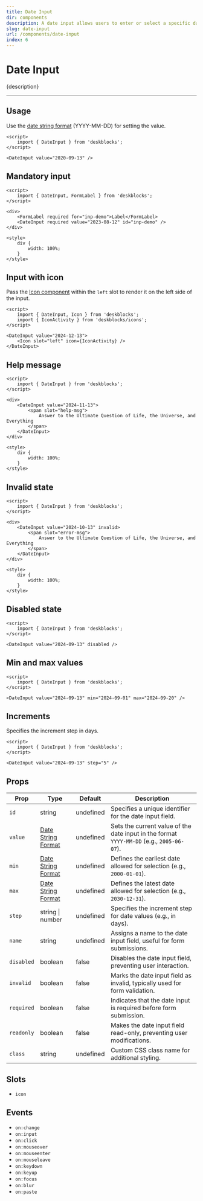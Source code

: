 ```yaml
---
title: Date Input
dir: components
description: A date input allows users to enter or select a specific date using a calendar or predefined format.
slug: date-input
url: /components/date-input
index: 6
---
```


# Date Input

{description}

---

## Usage

Use the [date string format](https://developer.mozilla.org/en-US/docs/Web/HTML/Date_and_time_formats#date_strings) (YYYY-MM-DD) for setting the value.

```svelte example
<script>
	import { DateInput } from 'deskblocks';
</script>

<DateInput value="2020-09-13" />
```

## Mandatory input

```svelte example hideStyle
<script>
	import { DateInput, FormLabel } from 'deskblocks';
</script>

<div>
	<FormLabel required for="inp-demo">Label</FormLabel>
	<DateInput required value="2023-08-12" id="inp-demo" />
</div>

<style>
	div {
		width: 100%;
	}
</style>
```

## Input with icon

Pass the [Icon component](/components/icon) within the `left` slot to render it on the left side of the input.

```svelte example hideScript
<script>
	import { DateInput, Icon } from 'deskblocks';
	import { IconActivity } from 'deskblocks/icons';
</script>

<DateInput value="2024-12-13">
	<Icon slot="left" icon={IconActivity} />
</DateInput>
```

## Help message

```svelte example hideStyle
<script>
	import { DateInput } from 'deskblocks';
</script>

<div>
	<DateInput value="2024-11-13">
		<span slot="help-msg">
			Answer to the Ultimate Question of Life, the Universe, and Everything
		</span>
	</DateInput>
</div>

<style>
	div {
		width: 100%;
	}
</style>
```

## Invalid state

```svelte example hideStyle
<script>
	import { DateInput } from 'deskblocks';
</script>

<div>
	<DateInput value="2024-10-13" invalid>
		<span slot="error-msg">
			Answer to the Ultimate Question of Life, the Universe, and Everything
		</span>
	</DateInput>
</div>

<style>
	div {
		width: 100%;
	}
</style>
```

## Disabled state

<!-- Pass the `disabled` prop to disable the input field. -->

```svelte example hideScript
<script>
	import { DateInput } from 'deskblocks';
</script>

<DateInput value="2024-09-13" disabled />
```

## Min and max values

<!-- Set the minimum and maximum allowable values using the `min` and `max` props. -->

```svelte example
<script>
	import { DateInput } from 'deskblocks';
</script>

<DateInput value="2024-09-13" min="2024-09-01" max="2024-09-20" />
```

## Increments

Specifies the increment step in days.

<!-- Use the `step` prop to specify the increment value for the input field. -->

```svelte example
<script>
	import { DateInput } from 'deskblocks';
</script>

<DateInput value="2024-09-13" step="5" />
```

## Props

| Prop       | Type                                                                                                       | Default   | Description                                                                               |
| ---------- | ---------------------------------------------------------------------------------------------------------- | --------- | ----------------------------------------------------------------------------------------- |
| `id`       | string                                                                                                     | undefined | Specifies a unique identifier for the date input field.                                   |
| `value`    | [Date String Format](https://developer.mozilla.org/en-US/docs/Web/HTML/Date_and_time_formats#date_strings) | undefined | Sets the current value of the date input in the format `YYYY-MM-DD` (e.g., `2005-06-07`). |
| `min`      | [Date String Format](https://developer.mozilla.org/en-US/docs/Web/HTML/Date_and_time_formats#date_strings) | undefined | Defines the earliest date allowed for selection (e.g., `2000-01-01`).                     |
| `max`      | [Date String Format](https://developer.mozilla.org/en-US/docs/Web/HTML/Date_and_time_formats#date_strings) | undefined | Defines the latest date allowed for selection (e.g., `2030-12-31`).                       |
| `step`     | string \| number                                                                                           | undefined | Specifies the increment step for date values (e.g., in days).                             |
| `name`     | string                                                                                                     | undefined | Assigns a name to the date input field, useful for form submissions.                      |
| `disabled` | boolean                                                                                                    | false     | Disables the date input field, preventing user interaction.                               |
| `invalid`  | boolean                                                                                                    | false     | Marks the date input field as invalid, typically used for form validation.                |
| `required` | boolean                                                                                                    | false     | Indicates that the date input is required before form submission.                         |
| `readonly` | boolean                                                                                                    | false     | Makes the date input field read-only, preventing user modifications.                      |
| `class`    | string                                                                                                     | undefined | Custom CSS class name for additional styling.                                             |

## Slots

- `icon`

## Events

- `on:change`
- `on:input`
- `on:click`
- `on:mouseover`
- `on:mouseenter`
- `on:mouseleave`
- `on:keydown`
- `on:keyup`
- `on:focus`
- `on:blur`
- `on:paste`
